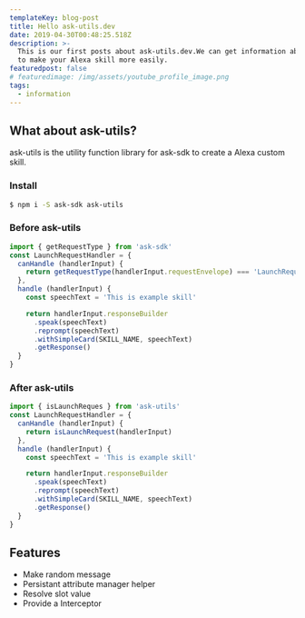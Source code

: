 ```yaml
---
templateKey: blog-post
title: Hello ask-utils.dev
date: 2019-04-30T00:48:25.518Z
description: >-
  This is our first posts about ask-utils.dev.We can get information about how
  to make your Alexa skill more easily.
featuredpost: false
# featuredimage: /img/assets/youtube_profile_image.png 
tags:
  - information
---
```

## What about ask-utils?

ask-utils is the utility function library for ask-sdk to create a Alexa custom skill.

### Install

```bash
$ npm i -S ask-sdk ask-utils
```

### Before ask-utils

```typescript
import { getRequestType } from 'ask-sdk'
const LaunchRequestHandler = {
  canHandle (handlerInput) {
    return getRequestType(handlerInput.requestEnvelope) === 'LaunchRequest'
  },
  handle (handlerInput) {
    const speechText = 'This is example skill'

    return handlerInput.responseBuilder
      .speak(speechText)
      .reprompt(speechText)
      .withSimpleCard(SKILL_NAME, speechText)
      .getResponse()
  }
}
```


### After ask-utils

```typescript
import { isLaunchReques } from 'ask-utils'
const LaunchRequestHandler = {
  canHandle (handlerInput) {
    return isLaunchRequest(handlerInput)
  },
  handle (handlerInput) {
    const speechText = 'This is example skill'

    return handlerInput.responseBuilder
      .speak(speechText)
      .reprompt(speechText)
      .withSimpleCard(SKILL_NAME, speechText)
      .getResponse()
  }
}
```

## Features

- Make random message
- Persistant attribute manager helper
- Resolve slot value
- Provide a Interceptor
